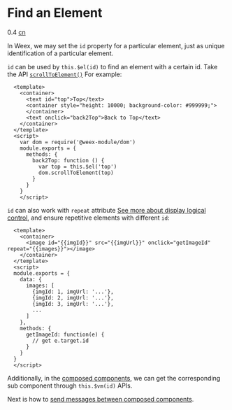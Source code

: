 # Find an Element
<span class="weex-version">0.4</span>
<a href="https://github.com/weexteam/article/issues/3"  class="weex-translate">cn</a>

In Weex, we may set the `id` property for a particular element, just as unique identification of a particular element.

`id` can be used by `this.$el(id)` to find an element with a certain id. Take the API [`scrollToElement()`](../modules/dom.md#scrolltoelementnode-options) For example:

```
  <template>
    <container>
      <text id="top">Top</text>
      <container style="height: 10000; background-color: #999999;">
      </container>
      <text onclick="back2Top">Back to Top</text>
    </container>
  </template>
  <script>
    var dom = require('@weex-module/dom')
    module.exports = {
      methods: {
        back2Top: function () {
          var top = this.$el('top')
          dom.scrollToElement(top)
        }
      }
    }
    </script>
```

`id` can also work with `repeat` attribute [See more about display logical control](./display-logic.md), and ensure repetitive elements with different `id`:

```
  <template>
    <container>
      <image id="{{imgId}}" src="{{imgUrl}}" onclick="getImageId" repeat="{{images}}"></image>
    </container>
  </template>
  <script>
  module.exports = {
    data: {
      images: [
        {imgId: 1, imgUrl: '...'},
        {imgId: 2, imgUrl: '...'},
        {imgId: 3, imgUrl: '...'},
        ...
      ]
    },
    methods: {
      getImageId: function(e) {
        // get e.target.id
      }
    }
  }
  </script>
```

Additionally, in the [composed components](./composed-component.md), we can get the corresponding sub component through `this.$vm(id)` APIs.

Next is how to [send messages between composed components](./comm.md).
